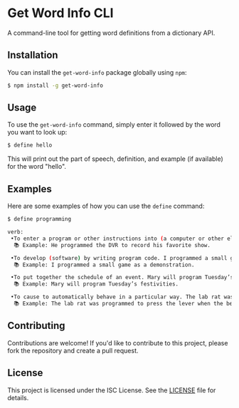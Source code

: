 # Get Word Info CLI

A command-line tool for getting word definitions from a dictionary API.

## Installation

You can install the `get-word-info` package globally using `npm`:

```sh
$ npm install -g get-word-info
```



## Usage

To use the `get-word-info` command, simply enter it followed by the word you want to look up:

```sh
$ define hello
```

This will print out the part of speech, definition, and example (if available) for the word "hello".

## Examples

Here are some examples of how you can use the `define` command:

```sh
$ define programming

verb:
 •To enter a program or other instructions into (a computer or other electronic device) to instruct it to do a particular task. He programmed the DVR to record his favorite show.
  📚 Example: He programmed the DVR to record his favorite show.

 •To develop (software) by writing program code. I programmed a small game as a demonstration.
  📚 Example: I programmed a small game as a demonstration.

 •To put together the schedule of an event. Mary will program Tuesday’s festivities.
  📚 Example: Mary will program Tuesday’s festivities.

 •To cause to automatically behave in a particular way. The lab rat was programmed to press the lever when the bell rang.
  📚 Example: The lab rat was programmed to press the lever when the bell rang.

```

## Contributing

Contributions are welcome! If you'd like to contribute to this project, please fork the repository and create a pull request.

## License

This project is licensed under the ISC License. See the [LICENSE](https://opensource.org/license/isc-license-txt/) file for details.

